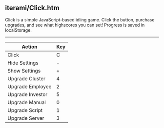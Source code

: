 iterami/Click.htm
-----------------

Click is a simple JavaScript-based idling game. Click the button, purchase upgrades, and see what highscores you can set! Progress is saved in localStorage.

---

Action           | Key
-----------------|----
Click            | C
Hide Settings    | -
Show Settings    | +
Upgrade Cluster  | 4
Upgrade Employee | 2
Upgrade Investor | 5
Upgrade Manual   | 0
Upgrade Script   | 1
Upgrade Server   | 3

